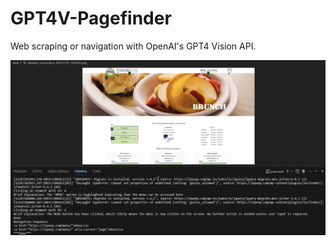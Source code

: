# GPT4V-Pagefinder

Web scraping or navigation with OpenAI's GPT4 Vision API.

[![Demo](https://github.com/nynniaw12/GPT4V-Pagefinder/raw/main/thumb.png)](https://www.loom.com/embed/b190fc51da354ec5994f3ec656abb032?sid=70d1ecfa-3a74-4aea-9939-90bf71153dd1)

